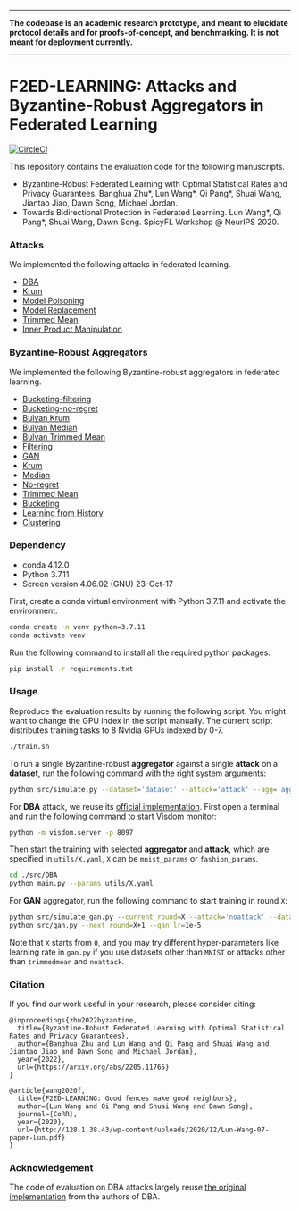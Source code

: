----------------------------------------------------------------

**The codebase is an academic research prototype, and meant to elucidate protocol details and for proofs-of-concept, and benchmarking. It is not meant for deployment currently.**

----------------------------------------------------------------

# F2ED-LEARNING: Attacks and Byzantine-Robust Aggregators in Federated Learning

[![CircleCI](https://circleci.com/gh/wanglun1996/secure-robust-federated-learning.svg?style=shield&circle-token=0f78f0ff77f73076dc255f5a8761e1aa8be5abc6)](https://circleci.com/gh/wanglun1996/secure-robust-federated-learning)

This repository contains the evaluation code for the following manuscripts.

- Byzantine-Robust Federated Learning with Optimal Statistical Rates and Privacy Guarantees. Banghua Zhu*, Lun Wang*, Qi Pang*, Shuai Wang, Jiantao Jiao, Dawn Song, Michael Jordan.
- Towards Bidirectional Protection in Federated Learning. Lun Wang*, Qi Pang*, Shuai Wang, Dawn Song. SpicyFL Workshop @ NeurIPS 2020.

### Attacks 
We implemented the following attacks in federated learning.

- [DBA](https://openreview.net/forum?id=rkgyS0VFvr)
- [Krum](https://dl.acm.org/doi/abs/10.5555/3489212.3489304)
- [Model Poisoning](https://proceedings.mlr.press/v97/bhagoji19a.html)
- [Model Replacement](https://proceedings.mlr.press/v108/bagdasaryan20a.html)
- [Trimmed Mean](https://dl.acm.org/doi/abs/10.5555/3489212.3489304)
- [Inner Product Manipulation](https://arxiv.org/abs/1903.03936)

### Byzantine-Robust Aggregators 
We implemented the following Byzantine-robust aggregators in federated learning.

- [Bucketing-filtering](http://arxiv.org/abs/2205.11765)
- [Bucketing-no-regret](http://arxiv.org/abs/2205.11765)
- [Bulyan Krum](http://proceedings.mlr.press/v80/mhamdi18a/mhamdi18a.pdf)
- [Bulyan Median](http://proceedings.mlr.press/v80/mhamdi18a/mhamdi18a.pdf)
- [Bulyan Trimmed Mean](http://proceedings.mlr.press/v80/mhamdi18a/mhamdi18a.pdf)
- [Filtering](http://arxiv.org/abs/2205.11765)
- [GAN](http://arxiv.org/abs/2205.11765)
- [Krum](https://proceedings.neurips.cc/paper/2017/hash/f4b9ec30ad9f68f89b29639786cb62ef-Abstract.html)
- [Median](https://proceedings.mlr.press/v80/yin18a)
- [No-regret](http://arxiv.org/abs/2205.11765)
- [Trimmed Mean](https://proceedings.mlr.press/v80/yin18a)
- [Bucketing](https://openreview.net/forum?id=jXKKDEi5vJt)
- [Learning from History](http://proceedings.mlr.press/v139/karimireddy21a.html)
- [Clustering](https://neurips2021workshopfl.github.io/NFFL-2021/papers/2021/Velicheti2021.pdf)

### Dependency

- conda 4.12.0
- Python 3.7.11
- Screen version 4.06.02 (GNU) 23-Oct-17

First, create a conda virtual environment with Python 3.7.11 and activate the environment.

```bash
conda create -n venv python=3.7.11
conda activate venv
```

Run the following command to install all the required python packages.

```bash
pip install -r requirements.txt
```

### Usage

Reproduce the evaluation results by running the following script. You might want to change the GPU index in the script manually. The current script distributes training tasks to 8 Nvidia GPUs indexed by 0-7.

```bash
./train.sh
```

To run a single Byzantine-robust **aggregator** against a single **attack** on a **dataset**, run the following command with the right system arguments:
```bash
python src/simulate.py --dataset='dataset' --attack='attack' --agg='aggregator'
```

For **DBA** attack, we reuse its [official implementation](https://github.com/AI-secure/DBA).
First open a terminal and run the following command to start Visdom monitor:
```bash
python -m visdom.server -p 8097
```
Then start the training with selected **aggregator** and **attack**, which are specified in `utils/X.yaml`, `X` can be `mnist_params` or `fashion_params`.
```bash
cd ./src/DBA
python main.py --params utils/X.yaml
```

For **GAN** aggregator, run the following command to start training in round `X`:
```bash
python src/simulate_gan.py --current_round=X --attack='noattack' --dataset='MNIST'
python src/gan.py --next_round=X+1 --gan_lr=1e-5
```

Note that `X` starts from `0`, and you may try different hyper-parameters like learning rate in `gan.py` if you use datasets other than `MNIST` or attacks other than `trimmedmean` and `noattack`.

### Citation
If you find our work useful in your research, please consider citing:
```
@inproceedings{zhu2022byzantine,
  title={Byzantine-Robust Federated Learning with Optimal Statistical Rates and Privacy Guarantees},
  author={Banghua Zhu and Lun Wang and Qi Pang and Shuai Wang and Jiantao Jiao and Dawn Song and Michael Jordan},
  year={2022},
  url={https://arxiv.org/abs/2205.11765}
}
```

```
@article{wang2020f,
  title={F2ED-LEARNING: Good fences make good neighbors},
  author={Lun Wang and Qi Pang and Shuai Wang and Dawn Song},
  journal={CoRR},
  year={2020},
  url={http://128.1.38.43/wp-content/uploads/2020/12/Lun-Wang-07-paper-Lun.pdf}
}
```

### Acknowledgement

The code of evaluation on DBA attacks largely reuse [the original implementation](https://github.com/AI-secure/DBA) from the authors of DBA.
